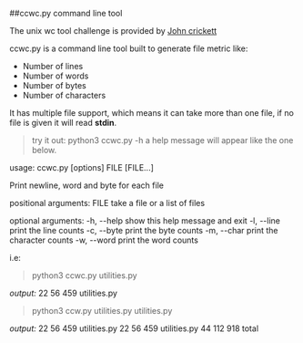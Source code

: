 ##ccwc.py command line tool

The unix wc tool challenge is provided by [John crickett](https://www.linkedin.com/in/johncrickett)

ccwc.py is a command line tool built to generate file metric like:

- Number of lines
- Number of words
- Number of bytes
- Number of characters
  
It has multiple file support, which means it can take more than one file, if no file is given it will read **stdin**.

> try it out: python3 ccwc.py -h a help message will appear like the one below.

usage: ccwc.py [options] FILE [FILE...]

Print newline, word and byte for each file

positional arguments:
  FILE        take a file or a list of files

optional arguments:
  -h, --help  show this help message and exit
  -l, --line  print the line counts
  -c, --byte  print the byte counts
  -m, --char  print the character counts
  -w, --word  print the word counts

i.e:

> python3 ccwc.py utilities.py

*output:*
22 56 459 utilities.py

> python3 ccw.py utilities.py utilities.py

*output:*
22 56 459 utilities.py
22 56 459 utilities.py
44 112 918 total
